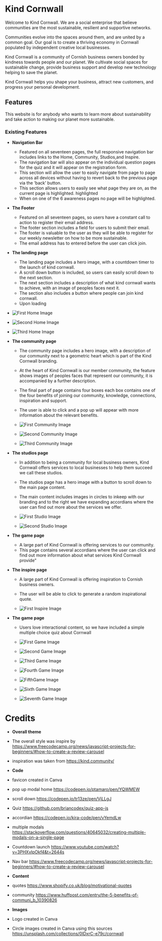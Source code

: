 # Kind Cornwall

Welcome to Kind Cornwall. We are a social enterprise that believe communities are the most sustainable, resilient and supportive networks. 

Communities evolve into the spaces around them, and are united by a common goal. Our goal is to create a thriving economy in Cornwall populated by independent creative local businesses.

Kind Cornwall is a community of Cornish business owners bonded by kindness towards people and our planet. We cultivate social spaces for sustainable change, provide business support and develop new technology helping to save the planet.

Kind Cornwall helps you shape your business, attract new customers, and progress your personal development. 

## Features 

This website is for anybody who wants to learn more about sustainability and take action to making our planet more sustainable.

### Existing Features

- __Navigation Bar__

  - Featured on all seventeen pages, the full responsive navigation bar includes links to the Home, Community, Studios,and Inspire.
  - The navigation bar will also appear on the individual question pages for the quiz and it will appear on the registration form.
  - This section will allow the user to easily navigate from page to page across all devices without having to revert back to the previous page via the ‘back’ button.
  - This section allows users to easily see what page they are on, as the current page is highlighted. highlighted 
  - When on one of the 6 awareness pages no page will be highlighted.


- __The Footer__

  - Featured on all seventeen pages, so users have a constant call to action to register their email address.
  - The footer section includes a field for users to submit their email.
  - The footer is valuable to the user as they will be able to register for our weekly newsletter on how to be more sustainable.
  - The email address has to entered before the user can click join.

- __The landing page__

  - The landing page includes a hero image, with a countdown timer to the launch of kind cornwall.
  - A scroll down button is included, so users can easily scroll down to the next section.
  - The next section includes a description of what kind cornwall wants to achieve, with an image of peoples faces next it.
  - The section also includes a button where people can join kind cornwall.
  - Upon loading 

 - ![First Home Image](markdown/images/test-chrome/home-test.jpg)

 - ![Second Home Image](markdown/images/test-chrome/home-test-2.jpg)

 - ![Third Home Image](markdown/images/test-chrome/home-test-3.jpg)
  
- __The community page__

  - The community page includes a hero image, with a description of our community next to a geometric heart which is part of the Kind Cornwall branding.
  - At the heart of Kind Cornwall is our member community, the feature shows images of peoples faces that represent our community, it is accompanied by a further description.
  - The final part of page contains four boxes each box contains one of the four benefits of joining our community, knowledge, connections, inspiration and support.
  - The user is able to click and a pop up will appear with more information about the relevant benefits.

  - ![First Community Image](markdown/images/test-chrome/community-test-1.png)

  - ![Second Community Image](markdown/images/test-chrome/community-test-12.png)

  - ![Third Community Image](markdown/images/test-chrome/community-test-3.png)

- __The studios page__

  - In addition to being a community for local business owners, Kind Cornwall offers services to local businesses to help them succeed we call these studios.
  - The studios page has a hero image with a button to scroll down to the main page content.
  - The main content includes images in circles to inkeep with our branding and to the right we have expanding accordians where the user can find out more about the services we offer.

  - ![First Studio Image](markdown/images/test-chrome/studios-hero.jpg)

  - ![Second Studio Image](markdown/images/test-chrome/studios-main.jpg)

- __The game page__

  - A large part of Kind Cornwall is offering services to our community.
  - This page contains several accordians where the user can click and find out more information about what services Kind Cornwall provide"



- __The inspire page__

  - A large part of Kind Cornwall is offering inspiration to Cornish business owners.
  - The user will be able to click to generate a random inspirational quote.

  - ![First Inspire Image](markdown/images/test-chrome/home-test.jpg)

- __The game page__

  - Users love interactional content, so we have included a simple multiple choice quiz about Cornwall

   - ![First Game Image](markdown/images/test-chrome/question-test-1.jpg)

   - ![Second Game Image](markdown/images/test-chrome/question-test-12.jpg)

   - ![Third Game Image](markdown/images/test-chrome/question-test-3.jpg)

   - ![Fourth Game Image](markdown/images/test-chrome/question-test-4.jpg)

   - ![FifthGame Image](markdown/images/test-chrome/question-test-5.jpg)

   - ![Sixth Game Image](markdown/images/test-chrome/question-test-6.jpg)

   - ![Seventh Game Image](markdown/images/test-chrome/question-test-7.jpg)

# Credits
- __Overall theme__
- The overall style was inspire by https://www.freecodecamp.org/news/javascript-projects-for-beginners/#how-to-create-a-review-carousel
-  inspiration was taken from https://kind.community/


- __Code__

- favicon created in Canva
- pop up modal home https://codepen.io/ptamaro/pen/YQWMEW
- scroll down https://codepen.io/tr13ze/pen/VjLLgJ
- Quiz https://github.com/briancodex/quiz-app-js
- accordian https://codepen.io/kira-code/pen/vYemdLw
- multiple modals https://stackoverflow.com/questions/40645032/creating-multiple-modals-on-a-single-page
- Countdown launch https://www.youtube.com/watch?v=3PHXvlpOkf4&t=2644s
- Nav bar https://www.freecodecamp.org/news/javascript-projects-for-beginners/#how-to-create-a-review-carousel


- __Content__
- quotes https://www.shopify.co.uk/blog/motivational-quotes
- community https://www.huffpost.com/entry/the-5-benefits-of-communi_b_10390826


- __Images__
- Logo created in Canva
- Circle images created in Canva using this sources https://unsplash.com/collections/0IDxrC-e79c/cornwall

